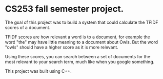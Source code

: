 # CS253 fall semester project.

The goal of this project was to build a system that could calculate the TFIDF scores of a document. 

TFIDF scores are how relevant a word is to a document, for example the word "the" may have little meaning to a document about Owls. But the word "owls" should have a higher score as it is more relevant. 

Using these scores, you can search between a set of documents for the most relevant to your search term, much like when you google something. 

This project was built using C++.

